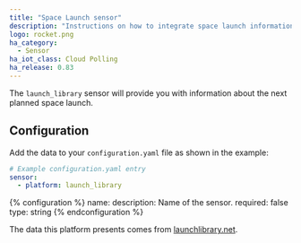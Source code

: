 ```yaml
---
title: "Space Launch sensor"
description: "Instructions on how to integrate space launch information within Home Assistant."
logo: rocket.png
ha_category:
  - Sensor
ha_iot_class: Cloud Polling
ha_release: 0.83
---
```


The `launch_library` sensor will provide you with information about the next planned space launch.

## Configuration

Add the data to your `configuration.yaml` file as shown in the example:

```yaml
# Example configuration.yaml entry
sensor:
  - platform: launch_library
```

{% configuration %}
name:
  description: Name of the sensor.
  required: false
  type: string
{% endconfiguration %}

The data this platform presents comes from [launchlibrary.net][launchlibrary].

[launchlibrary]: http://launchlibrary.net/
